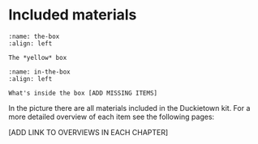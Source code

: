 # Included materials

```{figure} ../_images/the-box.jpg
:name: the-box
:align: left

The *yellow* box
```

```{figure} ../_images/in-the-box-TO_FIX.png
:name: in-the-box
:align: left

What's inside the box [ADD MISSING ITEMS]
```

In the picture there are all materials included in the Duckietown kit. For a more detailed overview of each item see the following pages:

[ADD LINK TO OVERVIEWS IN EACH CHAPTER]